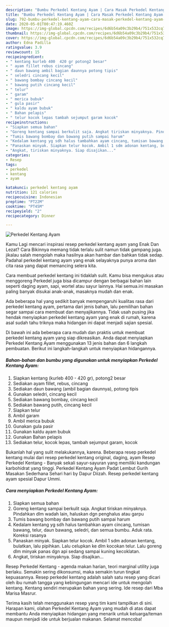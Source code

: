 ```yaml
---
description: "Bumbu Perkedel Kentang Ayam | Cara Masak Perkedel Kentang Ayam Yang Sedap"
title: "Bumbu Perkedel Kentang Ayam | Cara Masak Perkedel Kentang Ayam Yang Sedap"
slug: 792-bumbu-perkedel-kentang-ayam-cara-masak-perkedel-kentang-ayam-yang-sedap
date: 2020-05-01T00:47:19.460Z
image: https://img-global.cpcdn.com/recipes/6d6b54a09c3b29b4/751x532cq70/perkedel-kentang-ayam-foto-resep-utama.jpg
thumbnail: https://img-global.cpcdn.com/recipes/6d6b54a09c3b29b4/751x532cq70/perkedel-kentang-ayam-foto-resep-utama.jpg
cover: https://img-global.cpcdn.com/recipes/6d6b54a09c3b29b4/751x532cq70/perkedel-kentang-ayam-foto-resep-utama.jpg
author: Edna Padilla
ratingvalue: 3.9
reviewcount: 15
recipeingredient:
- " kentang kurleb 400  420 gr potong2 besar"
- " ayam fillet rebus cincang"
- " daun bawang ambil bagian daunnya potong tipis"
- " seledri cincang kecil"
- " bawang bombay cincang kecil"
- " bawang putih cincang kecil"
- " telur"
- " garam"
- " merica bubuk"
- " gula pasir"
- " kaldu ayam bubuk"
- " Bahan pelapis"
- " telur kocok lepas tambah sejumput garam kocok"
recipeinstructions:
- "Siapkan semua bahan"
- "Goreng kentang sampai berkulit saja. Angkat tiriskan minyaknya. Pindahkan dlm wadah lain, haluskan dgn penghalus atau garpu"
- "Tumis bawang bombay dan bawang putih sampai harum"
- "Kedalam kentang yg sdh halus tambahkan ayam cincang, tumisan bawang, telur, daun bawang, seledri, dan semua bumbu. Aduk rata. Koreksi rasanya"
- "Panaskan minyak. Siapkan telur kocok. Ambil 1 sdm adonan kentang, bulatkan, lalu pipihkan. Lalu celupkan ke dlm kocokan telur. Lalu goreng dlm minyak panas dgn api sedang sampai kuning kecoklatan."
- "Angkat, tiriskan minyaknya. Siap disajikan..."
categories:
- Resep
tags:
- perkedel
- kentang
- ayam

katakunci: perkedel kentang ayam 
nutrition: 121 calories
recipecuisine: Indonesian
preptime: "PT22M"
cooktime: "PT45M"
recipeyield: "2"
recipecategory: Dinner

---
```



![Perkedel Kentang Ayam](https://img-global.cpcdn.com/recipes/6d6b54a09c3b29b4/751x532cq70/perkedel-kentang-ayam-foto-resep-utama.jpg)

Kamu Lagi mencari inspirasi resep perkedel kentang ayam yang Enak Dan Lezat? Cara Bikinnya memang tidak terlalu sulit namun tidak gampang juga. jikalau salah mengolah maka hasilnya akan hambar dan bahkan tidak sedap. Padahal perkedel kentang ayam yang enak selayaknya punya aroma dan cita rasa yang dapat memancing selera kita.

Cara membuat perkedel kentang ini tidaklah sulit. Kamu bisa mengukus atau menggoreng Perkedel juga bisa dicampur dengan berbagai bahan lain seperti daging ayam, sapi, wortel atau sayur lainnya. Hai semua.ini masakan paling banyak disukai anak-anak, masaknya mudah dan enak.

Ada beberapa hal yang sedikit banyak mempengaruhi kualitas rasa dari perkedel kentang ayam, pertama dari jenis bahan, lalu pemilihan bahan segar sampai cara membuat dan menyajikannya. Tidak usah pusing jika hendak menyiapkan perkedel kentang ayam yang enak di rumah, karena asal sudah tahu triknya maka hidangan ini dapat menjadi sajian spesial.


Di bawah ini ada beberapa cara mudah dan praktis untuk membuat perkedel kentang ayam yang siap dikreasikan. Anda dapat menyiapkan Perkedel Kentang Ayam menggunakan 13 jenis bahan dan 6 langkah pembuatan. Berikut ini langkah-langkah untuk menyiapkan hidangannya.

<!--inarticleads1-->

##### Bahan-bahan dan bumbu yang digunakan untuk menyiapkan Perkedel Kentang Ayam:

1. Siapkan  kentang (kurleb 400 - 420 gr), potong2 besar
1. Sediakan  ayam fillet, rebus, cincang
1. Sediakan  daun bawang (ambil bagian daunnya), potong tipis
1. Gunakan  seledri, cincang kecil
1. Sediakan  bawang bombay, cincang kecil
1. Sediakan  bawang putih, cincang kecil
1. Siapkan  telur
1. Ambil  garam
1. Ambil  merica bubuk
1. Gunakan  gula pasir
1. Gunakan  kaldu ayam bubuk
1. Gunakan  Bahan pelapis
1. Sediakan  telur, kocok lepas, tambah sejumput garam, kocok


Bukanlah hal yang sulit melakukannya, karena. Beberapa resep perkedel kentang mulai dari resep perkedel kentang original, daging, ayam Resep Perkedel Kentang - Banyak sekali sayur-sayuran yang memiliki kandungan karbohidrat yang tinggi. Perkedel Kentang Ayam Padat Lembut Gurih Masakan Sederhana Sehari hari by Dapur Diizah. Resep perkedel kentang ayam spesial Dapur Ummi. 

<!--inarticleads2-->

##### Cara menyiapkan Perkedel Kentang Ayam:

1. Siapkan semua bahan
1. Goreng kentang sampai berkulit saja. Angkat tiriskan minyaknya. Pindahkan dlm wadah lain, haluskan dgn penghalus atau garpu
1. Tumis bawang bombay dan bawang putih sampai harum
1. Kedalam kentang yg sdh halus tambahkan ayam cincang, tumisan bawang, telur, daun bawang, seledri, dan semua bumbu. Aduk rata. Koreksi rasanya
1. Panaskan minyak. Siapkan telur kocok. Ambil 1 sdm adonan kentang, bulatkan, lalu pipihkan. Lalu celupkan ke dlm kocokan telur. Lalu goreng dlm minyak panas dgn api sedang sampai kuning kecoklatan.
1. Angkat, tiriskan minyaknya. Siap disajikan...


Resep Perkedel Kentang - agenda makan harian, teori marginal utility juga berlaku. Semakin sering dikonsumsi, maka semakin turun tingkat kepuasannya. Resep perkedel kentang adalah salah satu resep yang dicari oleh ibu rumah tangga yang kebingungan mencari ide untuk mengolah kentang. Kentang sendiri merupakan bahan yang sering. Ide resep dari Mba Marisa Masrur. 

Terima kasih telah menggunakan resep yang tim kami tampilkan di sini. Harapan kami, olahan Perkedel Kentang Ayam yang mudah di atas dapat membantu Anda menyiapkan hidangan yang menarik untuk keluarga/teman maupun menjadi ide untuk berjualan makanan. Selamat mencoba!
